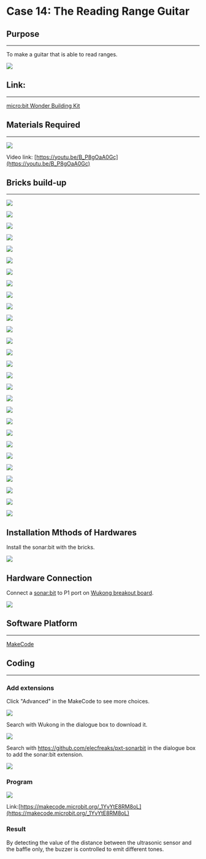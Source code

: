 ﻿# Case 14: The Reading Range Guitar

## Purpose
---
To make a guitar that is able to read ranges.

![](https://wiki-media-ef.oss-cn-hongkong.aliyuncs.com//images/case-14-01.png)

## Link:
---
[micro:bit Wonder Building Kit](https://www.elecfreaks.com/micro-bit-wonder-building-kit-without-micro-bit-board.html)

## Materials Required
---
![](https://wiki-media-ef.oss-cn-hongkong.aliyuncs.com//images/case-14-02.png)

Video link:
[https://youtu.be/B_P8gOaA0Gc](https://youtu.be/B_P8gOaA0Gc)

## Bricks build-up
---


![](https://wiki-media-ef.oss-cn-hongkong.aliyuncs.com//images/step-case-14-01.png)

![](https://wiki-media-ef.oss-cn-hongkong.aliyuncs.com//images/step-case-14-02.png)

![](https://wiki-media-ef.oss-cn-hongkong.aliyuncs.com//images/step-case-14-03.png)

![](https://wiki-media-ef.oss-cn-hongkong.aliyuncs.com//images/step-case-14-04.png)

![](https://wiki-media-ef.oss-cn-hongkong.aliyuncs.com//images/step-case-14-05.png)

![](https://wiki-media-ef.oss-cn-hongkong.aliyuncs.com//images/step-case-14-06.png)

![](https://wiki-media-ef.oss-cn-hongkong.aliyuncs.com//images/step-case-14-07.png)

![](https://wiki-media-ef.oss-cn-hongkong.aliyuncs.com//images/step-case-14-08.png)

![](https://wiki-media-ef.oss-cn-hongkong.aliyuncs.com//images/step-case-14-09.png)

![](https://wiki-media-ef.oss-cn-hongkong.aliyuncs.com//images/step-case-14-10.png)

![](https://wiki-media-ef.oss-cn-hongkong.aliyuncs.com//images/step-case-14-11.png)

![](https://wiki-media-ef.oss-cn-hongkong.aliyuncs.com//images/step-case-14-12.png)

![](https://wiki-media-ef.oss-cn-hongkong.aliyuncs.com//images/step-case-14-13.png)

![](https://wiki-media-ef.oss-cn-hongkong.aliyuncs.com//images/step-case-14-14.png)

![](https://wiki-media-ef.oss-cn-hongkong.aliyuncs.com//images/step-case-14-15.png)

![](https://wiki-media-ef.oss-cn-hongkong.aliyuncs.com//images/step-case-14-16.png)

![](https://wiki-media-ef.oss-cn-hongkong.aliyuncs.com//images/step-case-14-17.png)

![](https://wiki-media-ef.oss-cn-hongkong.aliyuncs.com//images/step-case-14-18.png)

![](https://wiki-media-ef.oss-cn-hongkong.aliyuncs.com//images/step-case-14-19.png)

![](https://wiki-media-ef.oss-cn-hongkong.aliyuncs.com//images/step-case-14-20.png)

![](https://wiki-media-ef.oss-cn-hongkong.aliyuncs.com//images/step-case-14-21.png)

![](https://wiki-media-ef.oss-cn-hongkong.aliyuncs.com//images/step-case-14-22.png)

![](https://wiki-media-ef.oss-cn-hongkong.aliyuncs.com//images/step-case-14-23.png)

![](https://wiki-media-ef.oss-cn-hongkong.aliyuncs.com//images/step-case-14-24.png)

![](https://wiki-media-ef.oss-cn-hongkong.aliyuncs.com//images/step-case-14-25.png)

![](https://wiki-media-ef.oss-cn-hongkong.aliyuncs.com//images/step-case-14-26.png)

![](https://wiki-media-ef.oss-cn-hongkong.aliyuncs.com//images/step-case-14-27.png)

![](https://wiki-media-ef.oss-cn-hongkong.aliyuncs.com//images/step-case-14-28.png)

## Installation Mthods of Hardwares

Install the sonar:bit with the bricks.

![](https://wiki-media-ef.oss-cn-hongkong.aliyuncs.com//images/Wonder-Building-Kit-step-sonar-bit-4.png)

## Hardware Connection

Connect a [sonar:bit](https://www.elecfreaks.com/sonar-bit-for-micro-bit-ultrasonic-sensor-distance-measuring-3v-5v.html) to P1 port on [Wukong breakout board](https://www.elecfreaks.com/wukong-board-with-lego-holder-for-micro-bit.html).

![](https://wiki-media-ef.oss-cn-hongkong.aliyuncs.com//images/Wonder-Building-Kit-case-14-06.png)


## Software Platform
---
[MakeCode](https://makecode.microbit.org/)

## Coding
---
### Add extensions
Click "Advanced" in the MakeCode to see more choices.

![](https://wiki-media-ef.oss-cn-hongkong.aliyuncs.com//images/case-01-03.png)

Search with Wukong in the dialogue box to download it.

![](https://wiki-media-ef.oss-cn-hongkong.aliyuncs.com//images/case-01-04.png)

 Search with https://github.com/elecfreaks/pxt-sonarbit in the dialogue box to add the sonar:bit extension.

![](https://wiki-media-ef.oss-cn-hongkong.aliyuncs.com//images/case-04-04.png)



### Program

![](https://wiki-media-ef.oss-cn-hongkong.aliyuncs.com//images/case-13-05.png)

Link:[https://makecode.microbit.org/_1YvYtE8RM8oL](https://makecode.microbit.org/_1YvYtE8RM8oL)

### Result

By detecting the value of the distance between the ultrasonic sensor and the baffle only, the buzzer is controlled to emit different tones.
